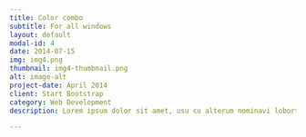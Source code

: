 ```yaml
---
title: Color combo
subtitle: For all windows
layout: default
modal-id: 4
date: 2014-07-15
img: img4.png
thumbnail: img4-thumbnail.png
alt: image-alt
project-date: April 2014
client: Start Bootstrap
category: Web Development
description: Lorem ipsum dolor sit amet, usu cu alterum nominavi lobortis. At duo novum diceret. Tantas apeirian vix et, usu sanctus postulant inciderint ut, populo diceret necessitatibus in vim. Cu eum dicam feugiat noluisse.

---
```

